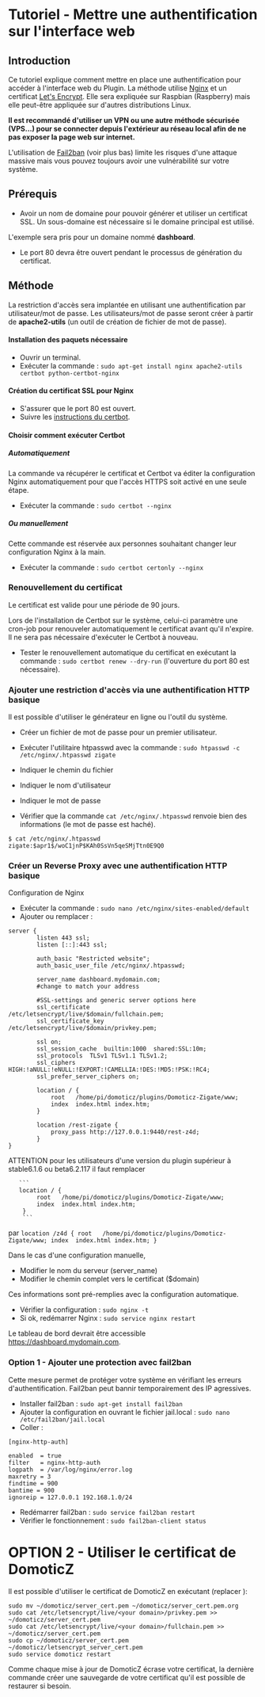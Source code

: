 # Tutoriel - Mettre une authentification sur l'interface web

## Introduction

Ce tutoriel explique comment mettre en place une authentification pour accéder à l'interface web du Plugin.
La méthode utilise [Nginx](https://www.nginx.com) et un certificat [Let's Encrypt](https://letsencrypt.org/). Elle sera expliquée sur Raspbian (Raspberry) mais elle peut-être appliquée sur d'autres distributions Linux.

**Il est recommandé d'utiliser un VPN ou une autre méthode sécurisée (VPS...) pour se connecter depuis l'extérieur au réseau local afin de ne pas exposer la page web sur internet.**

L'utilisation de [Fail2ban](http://www.fail2ban.org) (voir plus bas) limite les risques d'une attaque massive mais vous pouvez toujours avoir une vulnérabilité sur votre système.


## Prérequis

* Avoir un nom de domaine pour pouvoir générer et utiliser un certificat SSL. Un sous-domaine est nécessaire si le domaine principal est utilisé.

L'exemple sera pris pour un domaine nommé __dashboard__.

* Le port 80 devra être ouvert pendant le processus de génération du certificat.


## Méthode

La restriction d'accès sera implantée en utilisant une authentification par utilisateur/mot de passe.
Les utilisateurs/mot de passe seront créer à partir de __apache2-utils__ (un outil de création de fichier de mot de passe).

#### Installation des paquets nécessaire

* Ouvrir un terminal.
* Exécuter la commande : `sudo apt-get install nginx apache2-utils certbot python-certbot-nginx`


#### Création du certificat SSL pour Nginx

* S'assurer que le port 80 est ouvert.
* Suivre les [instructions du certbot](https://certbot.eff.org/lets-encrypt/debianbuster-nginx).


#### Choisir comment exécuter Certbot

##### Automatiquement

La commande va récupérer le certificat et Certbot va éditer la configuration Nginx automatiquement pour que l'accès HTTPS soit activé en une seule étape.

* Exécuter la commande : `sudo certbot --nginx`

##### Ou manuellement

Cette commande est réservée aux personnes souhaitant changer leur configuration Nginx à la main.

* Exécuter la commande : `sudo certbot certonly --nginx`


### Renouvellement du certificat

Le certificat est valide pour une période de 90 jours.

Lors de l'installation de Certbot sur le système, celui-ci paramètre une cron-job pour renouveler automatiquement le certificat avant qu'il n'expire. Il ne sera pas nécessaire d'exécuter le Certbot à nouveau.

* Tester le renouvellement automatique du certificat en exécutant la commande : `sudo certbot renew --dry-run` (l'ouverture du port 80 est nécessaire).


### Ajouter une restriction d'accès via une authentification HTTP basique

Il est possible d'utiliser le générateur en ligne ou l'outil du système.

* Créer un fichier de mot de passe pour un premier utilisateur.
* Exécuter l'utilitaire htpasswd avec la commande : `sudo htpasswd -c /etc/nginx/.htpasswd zigate`
* Indiquer le chemin du fichier
* Indiquer le nom d'utilisateur
* Indiquer le mot de passe

* Vérifier que la commande `cat /etc/nginx/.htpasswd` renvoie bien des informations (le mot de passe est haché).

```
$ cat /etc/nginx/.htpasswd
zigate:$apr1$/woC1jnP$KAh0SsVn5qeSMjTtn0E9Q0
```


### Créer un Reverse Proxy avec une authentification HTTP basique

Configuration de Nginx

* Exécuter la commande : `sudo nano /etc/nginx/sites-enabled/default`
* Ajouter ou remplacer :

```
server {
        listen 443 ssl;
        listen [::]:443 ssl;

        auth_basic "Restricted website";
        auth_basic_user_file /etc/nginx/.htpasswd;

        server_name dashboard.mydomain.com;
        #change to match your address

        #SSL-settings and generic server options here
        ssl_certificate           /etc/letsencrypt/live/$domain/fullchain.pem;
        ssl_certificate_key       /etc/letsencrypt/live/$domain/privkey.pem;

        ssl on;
        ssl_session_cache  builtin:1000  shared:SSL:10m;
        ssl_protocols  TLSv1 TLSv1.1 TLSv1.2;
        ssl_ciphers HIGH:!aNULL:!eNULL:!EXPORT:!CAMELLIA:!DES:!MD5:!PSK:!RC4;
        ssl_prefer_server_ciphers on;

        location / {
            root   /home/pi/domoticz/plugins/Domoticz-Zigate/www;
            index  index.html index.htm;
        }

        location /rest-zigate {
            proxy_pass http://127.0.0.1:9440/rest-z4d;
        }
}
```

ATTENTION pour les utilisateurs d'une version du plugin supérieur à stable6.1.6 ou beta6.2.117 il faut remplacer

       ```
       location / {
            root   /home/pi/domoticz/plugins/Domoticz-Zigate/www;
            index  index.html index.htm;
        }
        ```     
par
        ```
        location /z4d {
            root   /home/pi/domoticz/plugins/Domoticz-Zigate/www;
            index  index.html index.htm;
         }
         ```
        
Dans le cas d'une configuration manuelle,

   * Modifier le nom du serveur (server_name)
   * Modifier le chemin complet vers le certificat ($domain)

   Ces informations sont pré-remplies avec la configuration automatique.

* Vérifier la configuration : `sudo nginx -t`
* Si ok, redémarrer Nginx : `sudo service nginx restart`

Le tableau de bord devrait être accessible https://dashboard.mydomain.com.

### Option 1 - Ajouter une protection avec fail2ban

Cette mesure permet de protéger votre système en vérifiant les erreurs d'authentification. Fail2ban peut bannir temporairement des IP agressives.

* Installer fail2ban : `sudo apt-get install fail2ban`
* Ajouter la configuration en ouvrant le fichier jail.local : `sudo nano /etc/fail2ban/jail.local`
* Coller :
```
[nginx-http-auth]

enabled  = true
filter   = nginx-http-auth
logpath  = /var/log/nginx/error.log
maxretry = 3
findtime = 900
bantime = 900
ignoreip = 127.0.0.1 192.168.1.0/24
```

* Redémarrer fail2ban : `sudo service fail2ban restart`
* Vérifier le fonctionnement : `sudo fail2ban-client status`

# OPTION 2 - Utiliser le certificat de DomoticZ

Il est possible d'utiliser le certificat de DomoticZ en exécutant (replacer <your domain>):

```
sudo mv ~/domoticz/server_cert.pem ~/domoticz/server_cert.pem.org
sudo cat /etc/letsencrypt/live/<your domain>/privkey.pem >> ~/domoticz/server_cert.pem
sudo cat /etc/letsencrypt/live/<your domain>/fullchain.pem >> ~/domoticz/server_cert.pem
sudo cp ~/domoticz/server_cert.pem ~/domoticz/letsencrypt_server_cert.pem
sudo service domoticz restart
```
Comme chaque mise à jour de DomoticZ écrase votre certificat, la dernière commande créer une sauvegarde de votre certificat qu'il est possible de restaurer si besoin.
